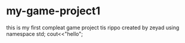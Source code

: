 # my-game-project1
this is my first compleat game project
tis rippo created by zeyad
using namespace std;
cout<<"hello";

